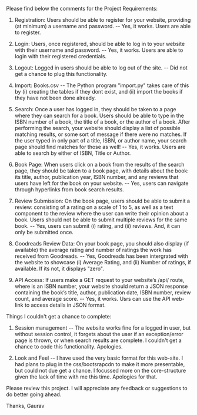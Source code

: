 Please find below the comments for the Project Requirements:

1) Registration: Users should be able to register for your website, providing (at minimum) a username and password.
-- Yes, it works. Users are able to register.

2) Login: Users, once registered, should be able to log in to your website with their username and password.
-- Yes, it works. Users are able to login with their registered credentials.

3) Logout: Logged in users should be able to log out of the site.
-- Did not get a chance to plug this functionality.

4) Import: Books.csv
-- The Python program "import.py" takes care of this by (i) creating the tables if they dont exist, and (ii) import the books if they have not been done already.

5) Search: Once a user has logged in, they should be taken to a page where they can search for a book. Users should be able to type in the ISBN number of a book, the title of a book, or the author of a book. After performing the search, your website should display a list of possible matching results, or some sort of message if there were no matches. If the user typed in only part of a title, ISBN, or author name, your search page should find matches for those as well!
-- Yes, it works. Users are able to search by either of ISBN, Title or Author.

6) Book Page: When users click on a book from the results of the search page, they should be taken to a book page, with details about the book: its title, author, publication year, ISBN number, and any reviews that users have left for the book on your website.
-- Yes, users can navigate through hyperlinks from book search results.

7) Review Submission: On the book page, users should be able to submit a review: consisting of a rating on a scale of 1 to 5, as well as a text component to the review where the user can write their opinion about a book. Users should not be able to submit multiple reviews for the same book.
-- Yes, users can submit (i) rating, and (ii) reviews. And, it can only be submitted once.

8) Goodreads Review Data: On your book page, you should also display (if available) the average rating and number of ratings the work has received from Goodreads.
-- Yes, Goodreads has been intergrated with the website to showcase (i) Average Rating, and (ii) Number of ratings, if available. If its not, it displays "zero".

9) API Access: If users make a GET request to your website’s /api/<isbn> route, where <isbn> is an ISBN number, your website should return a JSON response containing the book’s title, author, publication date, ISBN number, review count, and average score.
-- Yes, it works. Usrs can use the API web-link to access details in JSON format.


Things I couldn't get a chance to complete:
1) Session management -- The website works fine for a logged in user, but without session control, it forgets about the user if an exception/error page is thrown, or when search results are complete. I couldn't get a chance to code this functionality. Apologies.

2) Look and Feel -- I have used the very basic format for this web-site. I had plans to plug in the css/bootsrapcdn to make it more presentable, but could not due get a chance. I focussed more on the core-structure given the lack of time with me this time. Apologies for that.

Please review this project. I will appreciate any feedback or suggestions to do better going ahead.

Thanks,
Gaurav
